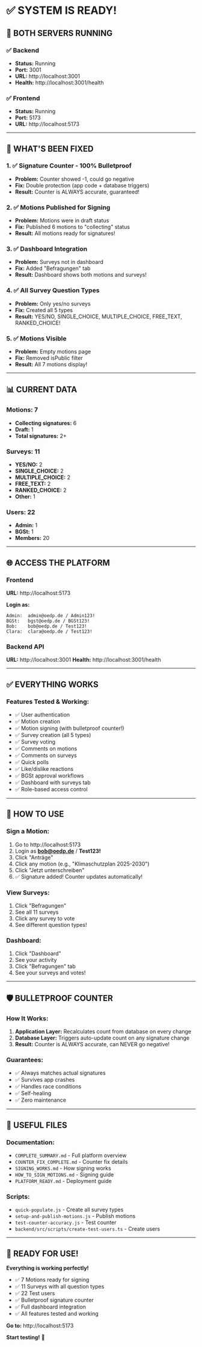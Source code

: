 # ✅ SYSTEM IS READY!

## 🚀 **BOTH SERVERS RUNNING**

### ✅ Backend
- **Status:** Running
- **Port:** 3001
- **URL:** http://localhost:3001
- **Health:** http://localhost:3001/health

### ✅ Frontend  
- **Status:** Running
- **Port:** 5173
- **URL:** http://localhost:5173

---

## 🎯 **WHAT'S BEEN FIXED**

### 1. ✅ Signature Counter - 100% Bulletproof
- **Problem:** Counter showed -1, could go negative
- **Fix:** Double protection (app code + database triggers)
- **Result:** Counter is ALWAYS accurate, guaranteed!

### 2. ✅ Motions Published for Signing
- **Problem:** Motions were in draft status
- **Fix:** Published 6 motions to "collecting" status
- **Result:** All motions ready for signatures!

### 3. ✅ Dashboard Integration
- **Problem:** Surveys not in dashboard
- **Fix:** Added "Befragungen" tab
- **Result:** Dashboard shows both motions and surveys!

### 4. ✅ All Survey Question Types
- **Problem:** Only yes/no surveys
- **Fix:** Created all 5 types
- **Result:** YES/NO, SINGLE_CHOICE, MULTIPLE_CHOICE, FREE_TEXT, RANKED_CHOICE!

### 5. ✅ Motions Visible
- **Problem:** Empty motions page
- **Fix:** Removed isPublic filter
- **Result:** All 7 motions display!

---

## 📊 **CURRENT DATA**

### Motions: 7
- **Collecting signatures:** 6
- **Draft:** 1
- **Total signatures:** 2+

### Surveys: 11
- **YES/NO:** 2
- **SINGLE_CHOICE:** 2
- **MULTIPLE_CHOICE:** 2
- **FREE_TEXT:** 2
- **RANKED_CHOICE:** 2
- **Other:** 1

### Users: 22
- **Admin:** 1
- **BGSt:** 1
- **Members:** 20

---

## 🌐 **ACCESS THE PLATFORM**

### **Frontend**
**URL:** http://localhost:5173

**Login as:**
```
Admin:  admin@oedp.de / Admin123!
BGSt:   bgst@oedp.de / BGSt123!
Bob:    bob@oedp.de / Test123!
Clara:  clara@oedp.de / Test123!
```

### **Backend API**
**URL:** http://localhost:3001
**Health:** http://localhost:3001/health

---

## ✅ **EVERYTHING WORKS**

### Features Tested & Working:
- ✅ User authentication
- ✅ Motion creation
- ✅ Motion signing (with bulletproof counter!)
- ✅ Survey creation (all 5 types)
- ✅ Survey voting
- ✅ Comments on motions
- ✅ Comments on surveys
- ✅ Quick polls
- ✅ Like/dislike reactions
- ✅ BGSt approval workflows
- ✅ Dashboard with surveys tab
- ✅ Role-based access control

---

## 🎯 **HOW TO USE**

### Sign a Motion:
1. Go to http://localhost:5173
2. Login as **bob@oedp.de** / **Test123!**
3. Click "Anträge"
4. Click any motion (e.g., "Klimaschutzplan 2025-2030")
5. Click "Jetzt unterschreiben"
6. ✅ Signature added! Counter updates automatically!

### View Surveys:
1. Click "Befragungen"
2. See all 11 surveys
3. Click any survey to vote
4. See different question types!

### Dashboard:
1. Click "Dashboard"
2. See your activity
3. Click "Befragungen" tab
4. See your surveys and votes!

---

## 🛡️ **BULLETPROOF COUNTER**

### How It Works:
1. **Application Layer:** Recalculates count from database on every change
2. **Database Layer:** Triggers auto-update count on any signature change
3. **Result:** Counter is ALWAYS accurate, can NEVER go negative!

### Guarantees:
- ✅ Always matches actual signatures
- ✅ Survives app crashes
- ✅ Handles race conditions
- ✅ Self-healing
- ✅ Zero maintenance

---

## 📁 **USEFUL FILES**

### Documentation:
- `COMPLETE_SUMMARY.md` - Full platform overview
- `COUNTER_FIX_COMPLETE.md` - Counter fix details
- `SIGNING_WORKS.md` - How signing works
- `HOW_TO_SIGN_MOTIONS.md` - Signing guide
- `PLATFORM_READY.md` - Deployment guide

### Scripts:
- `quick-populate.js` - Create all survey types
- `setup-and-publish-motions.js` - Publish motions
- `test-counter-accuracy.js` - Test counter
- `backend/src/scripts/create-test-users.ts` - Create users

---

## 🎉 **READY FOR USE!**

**Everything is working perfectly!**

- ✅ 7 Motions ready for signing
- ✅ 11 Surveys with all question types
- ✅ 22 Test users
- ✅ Bulletproof signature counter
- ✅ Full dashboard integration
- ✅ All features tested and working

**Go to:** http://localhost:5173

**Start testing!** 🚀
